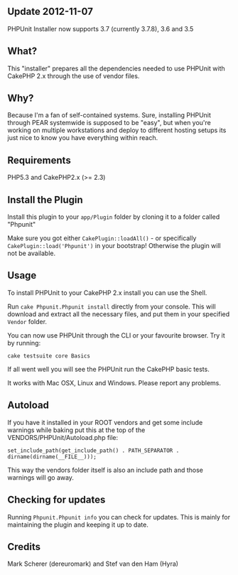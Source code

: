 ## Update 2012-11-07

PHPUnit Installer now supports
3.7 (currently 3.7.8), 3.6 and 3.5

## What?

This "installer" prepares all the dependencies needed to use PHPUnit with CakePHP 2.x through the use of vendor files.

## Why?

Because I'm a fan of self-contained systems. Sure, installing PHPUnit through PEAR systemwide is supposed to be "easy", but when you're working on multiple workstations and deploy to different hosting setups its just nice to know you have everything within reach.

## Requirements

PHP5.3 and CakePHP2.x (>= 2.3)

## Install the Plugin

Install this plugin to your `app/Plugin` folder by cloning it to a folder called "Phpunit"

Make sure you got either `CakePlugin::loadAll()` - or specifically `CakePlugin::load('Phpunit')` in your bootstrap!
Otherwise the plugin will not be available.

## Usage

To install PHPUnit to your CakePHP 2.x install you can use the Shell.

Run `cake Phpunit.Phpunit install` directly from your console.
This will download and extract all the necessary files, and put them in your specified `Vendor` folder.

You can now use PHPUnit through the CLI or your favourite browser. Try it by running:

	cake testsuite core Basics

If all went well you will see the PHPUnit run the CakePHP basic tests.

It works with Mac OSX, Linux and Windows. Please report any problems.

## Autoload

If you have it installed in your ROOT vendors and get some include warnings while baking put this at the top of the VENDORS/PHPUnit/Autoload.php file:

    set_include_path(get_include_path() . PATH_SEPARATOR . dirname(dirname(__FILE__)));

This way the vendors folder itself is also an include path and those warnings will go away.

## Checking for updates

Running `Phpunit.Phpunit info` you can check for updates. This is mainly for maintaining the plugin and keeping it up to date.

## Credits

Mark Scherer (dereuromark) and Stef van den Ham (Hyra)
